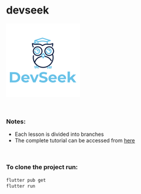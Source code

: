 # devseek
![](https://github.com/Rishabh510/devseek/blob/lesson_26/images/logo.png)

<br>

### Notes:
 - Each lesson is divided into branches
 - The complete tutorial can be accessed from <a href="http://payments.course-today.com/?token=eyJjb3Vyc2VJZCI6NjA0ODUsInR1dG9ySWQiOjEwNjk5LCJjYXRlZ29yeUlkIjpudWxsfQ==">here</a>

<br>

### To clone the project run:
```
flutter pub get
flutter run
```


 

